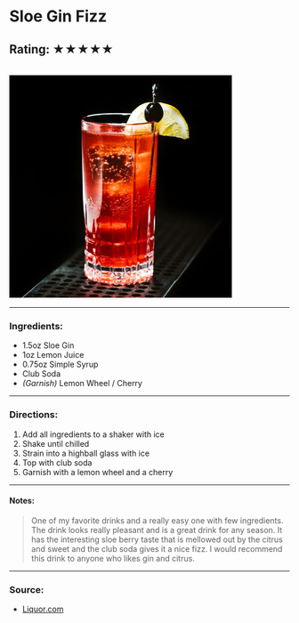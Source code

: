 # Sloe Gin Fizz

## Rating: ★★★★★

<br>

<img src="../Images/sloe-gin-fizz.jpg" alt="" height="400">

<br>

---

### Ingredients:

* 1.5oz Sloe Gin
* 1oz Lemon Juice
* 0.75oz Simple Syrup
* Club Soda
* *(Garnish)* Lemon Wheel / Cherry

---

### Directions:
1. Add all ingredients to a shaker with ice
2. Shake until chilled
3. Strain into a highball glass with ice
4. Top with club soda
5. Garnish with a lemon wheel and a cherry
---

#### Notes:
> One of my favorite drinks and a really easy one with few ingredients. The drink looks really pleasant and is a great drink for any season. It has the interesting sloe berry taste that is mellowed out by the citrus and sweet and  the club soda gives it a nice fizz. I would recommend this drink to anyone who likes gin and citrus.

---

### Source:
* [Liquor.com](https://www.liquor.com/recipes/sloe-gin-fizz/)